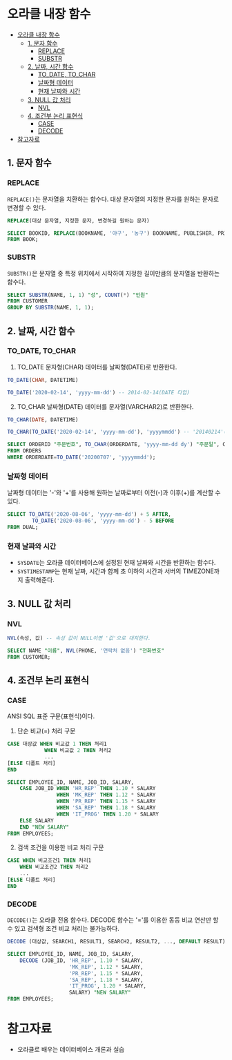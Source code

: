 # 오라클 내장 함수
- [오라클 내장 함수](#오라클-내장-함수)
  - [1. 문자 함수](#1-문자-함수)
    - [REPLACE](#replace)
    - [SUBSTR](#substr)
  - [2. 날짜, 시간 함수](#2-날짜-시간-함수)
    - [TO_DATE, TO_CHAR](#to_date-to_char)
    - [날짜형 데이터](#날짜형-데이터)
    - [현재 날짜와 시간](#현재-날짜와-시간)
  - [3. NULL 값 처리](#3-null-값-처리)
    - [NVL](#nvl)
  - [4. 조건부 논리 표현식](#4-조건부-논리-표현식)
    - [CASE](#case)
    - [DECODE](#decode)
- [참고자료](#참고자료)

## 1. 문자 함수

### REPLACE
`REPLACE()`는 문자열을 치환하는 함수다. 대상 문자열의 지정한 문자를 원하는 문자로 변경할 수 있다.

```SQL
REPLACE(대상 문자열, 지정한 문자, 변경하길 원하는 문자)
```

```SQL
SELECT BOOKID, REPLACE(BOOKNAME, '야구', '농구') BOOKNAME, PUBLISHER, PRICE
FROM BOOK;
```

### SUBSTR
`SUBSTR()`은 문자열 중 특정 위치에서 시작하여 지정한 길이만큼의 문자열을 반환하는 함수다.

```SQL
SELECT SUBSTR(NAME, 1, 1) "성", COUNT(*) "인원"
FROM CUSTOMER
GROUP BY SUBSTR(NAME, 1, 1);
```

## 2. 날짜, 시간 함수
### TO_DATE, TO_CHAR
1. TO_DATE
문자형(CHAR) 데이터를 날짜형(DATE)로 반환한다.
```SQL
TO_DATE(CHAR, DATETIME)
```

```SQL
TO_DATE('2020-02-14', 'yyyy-mm-dd') -- 2014-02-14(DATE 타입)
```

2. TO_CHAR
날짜형(DATE) 데이터를 문자열(VARCHAR2)로 반환한다.
```SQL
TO_CHAR(DATE, DATETIME)
```

```SQL
TO_CHAR(TO_DATE('2020-02-14', 'yyyy-mm-dd'), 'yyyymmdd') -- '20140214'(VARCHAR2 타입)
```

```SQL
SELECT ORDERID "주문번호", TO_CHAR(ORDERDATE, 'yyyy-mm-dd dy') "주문일", CUSTID "고객번호", BOOKID "도서번호"
FROM ORDERS
WHERE ORDERDATE=TO_DATE('20200707', 'yyyymmdd');
```

### 날짜형 데이터
날짜형 데이터는 '-'와 '+'를 사용해 원하는 날짜로부터 이전(-)과 이후(+)를 계산할 수 있다.

```SQL
SELECT TO_DATE('2020-08-06', 'yyyy-mm-dd') + 5 AFTER,
        TO_DATE('2020-08-06', 'yyyy-mm-dd') - 5 BEFORE
FROM DUAL;
```

### 현재 날짜와 시간

- `SYSDATE`는 오라클 데이터베이스에 설정된 현재 날짜와 시간을 반환하는 함수다.
- `SYSTIMESTAMP`는 현재 날짜, 시간과 함께 초 이하의 시간과 서버의 TIMEZONE까지 출력해준다.


## 3. NULL 값 처리

### NVL
```SQL
NVL(속성, 값) -- 속성 값이 NULL이면 '값'으로 대치한다.
```

```SQL
SELECT NAME "이름", NVL(PHONE, '연락처 없음') "전화번호"
FROM CUSTOMER;
```

## 4. 조건부 논리 표현식
### CASE
ANSI SQL 표준 구문(표현식)이다.
1. 단순 비교(=) 처리 구문
```SQL
CASE 대상값 WHEN 비교값 1 THEN 처리1
            WHEN 비교값 2 THEN 처리2
            ...
[ELSE 디폴트 처리]
END
```

```SQL
SELECT EMPLOYEE_ID, NAME, JOB_ID, SALARY,
    CASE JOB_ID WHEN 'HR_REP' THEN 1.10 * SALARY
                WHEN 'MK_REP' THEN 1.12 * SALARY
                WHEN 'PR_REP' THEN 1.15 * SALARY
                WHEN 'SA_REP' THEN 1.18 * SALARY
                WHEN 'IT_PROG' THEN 1.20 * SALARY
    ELSE SALARY
    END "NEW SALARY"
FROM EMPLOYEES;
```

2. 검색 조건을 이용한 비교 처리 구문
```SQL
CASE WHEN 비교조건1 THEN 처리1
    WHEN 비교조건2 THEN 처리2
    ...
[ELSE 디폴트 처리]
END
```

### DECODE
`DECODE()`는 오라클 전용 함수다. DECODE 함수는 '='를 이용한 동등 비교 연산만 할 수 있고 검색형 조건 비교 처리는 불가능하다.

```SQL
DECODE (대상값, SEARCH1, RESULT1, SEARCH2, RESULT2, ..., DEFAULT RESULT)
```

```SQL
SELECT EMPLOYEE_ID, NAME, JOB_ID, SALARY,
    DECODE (JOB_ID, 'HR_REP', 1.10 * SALARY,
                    'MK_REP', 1.12 * SALARY,
                    'PR_REP', 1.15 * SALARY,
                    'SA_REP', 1.18 * SALARY,
                    'IT_PROG', 1.20 * SALARY,
                    SALARY) "NEW SALARY"
FROM EMPLOYEES;
```

# 참고자료
- 오라클로 배우는 데이터베이스 개론과 실습
